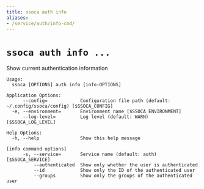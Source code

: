 ```yaml
---
title: ssoca auth info
aliases:
- /service/auth/info-cmd/
---
```


# `ssoca auth info ...`

Show current authentication information

    Usage:
      ssoca [OPTIONS] auth info [info-OPTIONS]
    
    Application Options:
          --config=            Configuration file path (default: ~/.config/ssoca/config) [$SSOCA_CONFIG]
      -e, --environment=       Environment name [$SSOCA_ENVIRONMENT]
          --log-level=         Log level (default: WARN) [$SSOCA_LOG_LEVEL]
    
    Help Options:
      -h, --help               Show this help message
    
    [info command options]
          -s, --service=       Service name (default: auth) [$SSOCA_SERVICE]
              --authenticated  Show only whether the user is authenticated
              --id             Show only the ID of the authenticated user
              --groups         Show only the groups of the authenticated user
    
